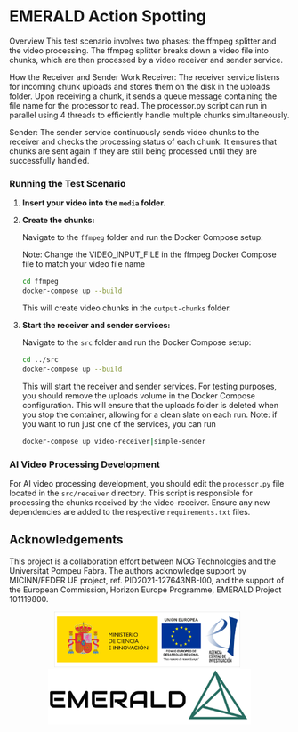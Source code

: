 # EMERALD Action Spotting

Overview
This test scenario involves two phases: the ffmpeg splitter and the video processing. The ffmpeg splitter breaks down a video file into chunks, which are then processed by a video receiver and sender service.

How the Receiver and Sender Work
Receiver: The receiver service listens for incoming chunk uploads and stores them on the disk in the uploads folder. Upon receiving a chunk, it sends a queue message containing the file name for the processor to read. The processor.py script can run in parallel using 4 threads to efficiently handle multiple chunks simultaneously.

Sender: The sender service continuously sends video chunks to the receiver and checks the processing status of each chunk. It ensures that chunks are sent again if they are still being processed until they are successfully handled.

### Running the Test Scenario

1. **Insert your video into the `media` folder.**

2. **Create the chunks:**

   
   Navigate to the `ffmpeg` folder and run the Docker Compose setup:

   Note: Change the VIDEO_INPUT_FILE in the ffmpeg Docker Compose file to match your video file name

   ```sh
   cd ffmpeg
   docker-compose up --build
   ```

   This will create video chunks in the `output-chunks` folder.

3. **Start the receiver and sender services:**

   Navigate to the `src` folder and run the Docker Compose setup:

   ```sh
   cd ../src
   docker-compose up --build
   ```

   This will start the receiver and sender services.
   For testing purposes, you should remove the uploads volume in the Docker Compose configuration. This will ensure that the uploads folder is deleted when you stop the container, allowing for a clean slate on each run.
   Note: if you want to run just one of the services, you can run 
   ```sh
   docker-compose up video-receiver|simple-sender
   ```

### AI Video Processing Development

For AI video processing development, you should edit the `processor.py` file located in the `src/receiver` directory. This script is responsible for processing the chunks received by the video-receiver. Ensure any new dependencies are added to the respective `requirements.txt` files.

## Acknowledgements

This project is a collaboration effort between MOG Technologies and the Universitat Pompeu Fabra. The authors acknowledge support by MICINN/FEDER UE project, ref. PID2021-127643NB-I00, and the support of the European Commission, Horizon Europe Programme, EMERALD Project 101119800.

<p align="center" float="left">
  <img src="assets/ministerio_logo.png" alt="Ministerio" height="100"/>&nbsp;&nbsp;
  <img src="assets/emerald_logo.png" alt="EMERALD" height="100"/>
</p>
